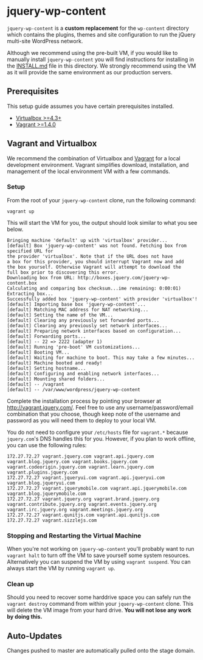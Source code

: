 # jquery-wp-content

`jquery-wp-content` is a **custom replacement** for the `wp-content` directory which contains the plugins, themes and site configuration to run the jQuery multi-site WordPress network.

Although we recommend using the pre-built VM, if you would like to manually install `jquery-wp-content` you will find instructions for installing in the [INSTALL.md](INSTALL.md) file in this directory. We strongly recommend using the VM as it will provide the same environment as our production servers.

## Prerequisites

This setup guide assumes you have certain prerequisites installed.

* [Virtualbox >=4.3+](https://www.virtualbox.org/)
* [Vagrant >=1.4.0](https://www.vagrantup.com/)

## Vagrant and Virtualbox

We recommend the combination of Virtualbox and [Vagrant](https://www.vagrantup.com/intro/index.html) for a local development environment. Vagrant simplifies download, installation, and management of the local environment VM with a few commands.

### Setup

From the root of your `jquery-wp-content` clone, run the following command:

```
vagrant up
```

This will start the VM for you, the output should look similar to what you see below.

```
Bringing machine 'default' up with 'virtualbox' provider...
[default] Box 'jquery-wp-content' was not found. Fetching box from specified URL for
the provider 'virtualbox'. Note that if the URL does not have
a box for this provider, you should interrupt Vagrant now and add
the box yourself. Otherwise Vagrant will attempt to download the
full box prior to discovering this error.
Downloading box from URL: http://boxes.jquery.com/jquery-wp-content.box
Calculating and comparing box checksum...ime remaining: 0:00:01)
Extracting box...
Successfully added box 'jquery-wp-content' with provider 'virtualbox'!
[default] Importing base box 'jquery-wp-content'...
[default] Matching MAC address for NAT networking...
[default] Setting the name of the VM...
[default] Clearing any previously set forwarded ports...
[default] Clearing any previously set network interfaces...
[default] Preparing network interfaces based on configuration...
[default] Forwarding ports...
[default] -- 22 => 2222 (adapter 1)
[default] Running 'pre-boot' VM customizations...
[default] Booting VM...
[default] Waiting for machine to boot. This may take a few minutes...
[default] Machine booted and ready!
[default] Setting hostname...
[default] Configuring and enabling network interfaces...
[default] Mounting shared folders...
[default] -- /vagrant
[default] -- /var/www/wordpress/jquery-wp-content
```

Complete the installation process by pointing your browser at http://vagrant.jquery.com/. Feel free to use any username/password/email combination that you choose, though keep note of the username and password as you will need them to deploy to your local VM.

You do not need to configure your `/etc/hosts` file for `vagrant.*` because `jquery.com`'s DNS handles this for you. However, if you plan to work offline, you can use the following rules:

```
172.27.72.27 vagrant.jquery.com vagrant.api.jquery.com vagrant.blog.jquery.com vagrant.books.jquery.com vagrant.codeorigin.jquery.com vagrant.learn.jquery.com vagrant.plugins.jquery.com
172.27.72.27 vagrant.jqueryui.com vagrant.api.jqueryui.com vagrant.blog.jqueryui.com
172.27.72.27 vagrant.jquerymobile.com vagrant.api.jquerymobile.com vagrant.blog.jquerymobile.com
172.27.72.27 vagrant.jquery.org vagrant.brand.jquery.org vagrant.contribute.jquery.org vagrant.events.jquery.org vagrant.irc.jquery.org vagrant.meetings.jquery.org
172.27.72.27 vagrant.qunitjs.com vagrant.api.qunitjs.com
172.27.72.27 vagrant.sizzlejs.com
```

### Stopping and Restarting the Virtual Machine

When you're not working on `jquery-wp-content` you'll probably want to run `vagrant halt` to turn off the VM to save yourself some system resources. Alternatively you can suspend the VM by using `vagrant suspend`. You can always start the VM by running `vagrant up`.

### Clean up

Should you need to recover some harddrive space you can safely run the `vagrant destroy` command from within your `jquery-wp-content` clone. This will delete the VM image from your hard drive. **You will not lose any work by doing this.**

## Auto-Updates

Changes pushed to master are automatically pulled onto the stage domain.
